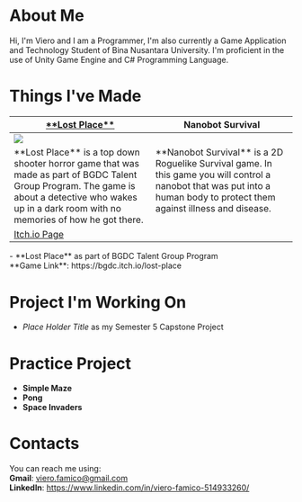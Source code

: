 # About Me
Hi, I'm Viero and I am a Programmer, I'm also currently a Game Application and Technology Student of Bina Nusantara University. I'm proficient in the use of Unity Game Engine and C# Programming Language.

# Things I've Made
<table width="100%">
  <thead>
    <tr>
      <th width="50%"><a href="https://github.com/VieroFamico/Lost-Place">**Lost Place**</a></th>
      <th width="50%"><a>Nanobot Survival</a></th>
    </tr>
  </thead>
  <tbody>
    <tr>
      <td><img src="https://github.com/VieroFamico/VieroFamico/assets/145670324/219f11bc-9094-48b9-832a-bd15e5ee9e68"/></td>
      <td><img src=""/></td>
    </tr>
    <tr>
      <td valign="text-top">**Lost Place** is a top down shooter horror game that was made as part of BGDC Talent Group Program. The game is about a detective who wakes up in a dark room with no memories of how he got there.</td>
      <td valign="text-top"">**Nanobot Survival** is a 2D Roguelike Survival game. In this game you will control a nanobot that was put into a human body to protect them against illness and disease.<div></div></td>
    </tr>
    <tr>
      <td><a href="https://bgdc.itch.io/lost-place">Itch.io Page</td>
      <td><a></td>
    </tr>
    <tr>
    </tr>
  </tbody>
</table>
-  **Lost Place** as part of BGDC Talent Group Program <br>
   **Game Link**: https://bgdc.itch.io/lost-place

# Project I'm Working On
- *Place Holder Title* as my Semester 5 Capstone Project

# Practice Project
- **Simple Maze**
- **Pong**
- **Space Invaders**

# Contacts
You can reach me using: <br>
**Gmail**: viero.famico@gmail.com <br>
**LinkedIn**: https://www.linkedin.com/in/viero-famico-514933260/

<!---
https://wa.me/+628979684999
- 👀 I’m interested in ...
- 🌱 I’m currently learning ...
- 💞️ I’m looking to collaborate on ...
- 📫 How to reach me ...
VieroFamico/VieroFamico is a ✨ special ✨ repository because its `README.md` (this file) appears on your GitHub profile.
You can click the Preview link to take a look at your changes.
--->

